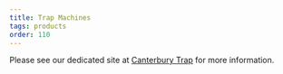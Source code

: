```yaml
---
title: Trap Machines
tags: products
order: 110
---
```


Please see our dedicated site at [Canterbury Trap][1] for more information.

[1]: http://www.canterburytrap.co.nz